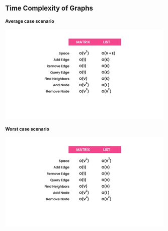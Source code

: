 ## Time Complexity of Graphs

<h4>Average case scenario</h4>
<div align="center">
<img src="https://github.com/neelbavarva/Java/blob/main/Z_Images/graph-averagecase-O.png">
</div>

<h4>Worst case scenario</h4>
<div align="center">
<img src="https://github.com/neelbavarva/Java/blob/main/Z_Images/graph-worstcase-O.png">
</div>
